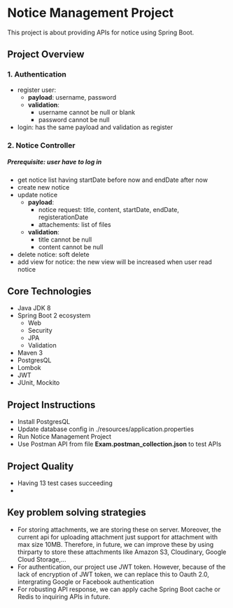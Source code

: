 # Notice Management Project
This project is about providing APIs for notice using Spring Boot.

## Project Overview
### 1. Authentication 
- register user:
  * **payload**: username, password
  * **validation**:
    - username cannot be null or blank
    - password cannot be null
- login: has the same payload and validation as register
### 2. Notice Controller
##### Prerequisite: user have to log in
- get notice list having startDate before now and endDate after now
- create new notice
- update notice
  * **payload**:
    - notice request: title, content, startDate, endDate, registerationDate
    - attachements: list of files
  * **validation**:
    - title cannot be null
    - content cannot be null
- delete notice: soft delete
- add view for notice: the new view will be increased when user read notice

## Core Technologies
- Java JDK 8
- Spring Boot 2 ecosystem
  - Web
  - Security
  - JPA
  - Validation
- Maven 3
- PostgresQL
- Lombok
- JWT
- JUnit, Mockito

## Project Instructions
- Install PostgresQL 
- Update database config in ./resources/application.properties
- Run Notice Management Project
- Use Postman API from file **Exam.postman_collection.json** to test APIs

## Project Quality
- Having 13 test cases succeeding
- 
## Key problem solving strategies
- For storing attachments, we are storing these on server. Moreover, the current api for uploading attachment just support for attachment with max size 10MB. Therefore, in future, we can improve these by using thirparty to store these attachments like Amazon S3, Cloudinary, Google Cloud Storage,... 
- For authentication, our project use JWT token. However, because of the lack of encryption of JWT token, we can replace this to Oauth 2.0, intergrating Google or Facebook authentication
- For robusting API response, we can apply cache Spring Boot cache or Redis to inquiring APIs in future.


